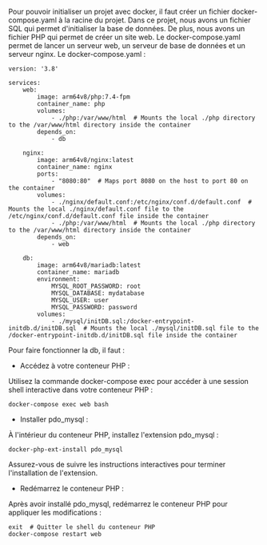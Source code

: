 Pour pouvoir initialiser un projet avec docker, il faut créer un fichier docker-compose.yaml à la racine du projet.
Dans ce projet, nous avons un fichier SQL qui permet d'initialiser la base de données. De plus, nous avons un fichier PHP qui permet de créer un site web.
Le docker-compose.yaml permet de lancer un serveur web, un serveur de base de données et un serveur nginx.
Le docker-compose.yaml :

```
version: '3.8'

services:
    web:
        image: arm64v8/php:7.4-fpm
        container_name: php
        volumes:
            - ./php:/var/www/html  # Mounts the local ./php directory to the /var/www/html directory inside the container
        depends_on:
            - db

    nginx:
        image: arm64v8/nginx:latest
        container_name: nginx
        ports:
            - "8080:80"  # Maps port 8080 on the host to port 80 on the container
        volumes:
            - ./nginx/default.conf:/etc/nginx/conf.d/default.conf  # Mounts the local ./nginx/default.conf file to the /etc/nginx/conf.d/default.conf file inside the container
            - ./php:/var/www/html  # Mounts the local ./php directory to the /var/www/html directory inside the container
        depends_on:
            - web

    db:
        image: arm64v8/mariadb:latest
        container_name: mariadb
        environment:
            MYSQL_ROOT_PASSWORD: root
            MYSQL_DATABASE: mydatabase
            MYSQL_USER: user
            MYSQL_PASSWORD: password
        volumes:
            - ./mysql/initDB.sql:/docker-entrypoint-initdb.d/initDB.sql  # Mounts the local ./mysql/initDB.sql file to the /docker-entrypoint-initdb.d/initDB.sql file inside the container
```

Pour faire fonctionner la db, il faut : 

- Accédez à votre conteneur PHP :

Utilisez la commande docker-compose exec pour accéder à une session shell interactive dans votre conteneur PHP :

    docker-compose exec web bash

- Installer pdo_mysql :

À l'intérieur du conteneur PHP, installez l'extension pdo_mysql :

    docker-php-ext-install pdo_mysql

Assurez-vous de suivre les instructions interactives pour terminer l'installation de l'extension.

- Redémarrez le conteneur PHP :

Après avoir installé pdo_mysql, redémarrez le conteneur PHP pour appliquer les modifications :

    exit  # Quitter le shell du conteneur PHP
    docker-compose restart web